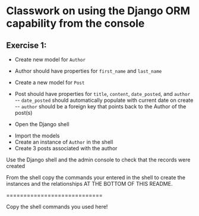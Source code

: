 # Classwork on using the Django ORM capability from the console

## Exercise 1:
* Create new model for ```Author```
- Author should have properties for ```first_name``` and ```last_name```

* Create a new model for ```Post```
- Post should have properties for ```title```, ```content```, ```date_posted```, and ```author```
-- ```date_posted``` should automatically populate with current date on create
-- ```author``` should be a foreign key that points back to the Author of the post(s)


* Open the Django shell
- Import the models
- Create an instance of ```Author``` in the shell
- Create 3 posts associated with the author

Use the Django shell and the admin console to check that the records were created

From the shell copy the commands your entered in the shell to create the instances and the relationships AT THE BOTTOM OF THIS README.


============================

Copy the shell commands you used here!

